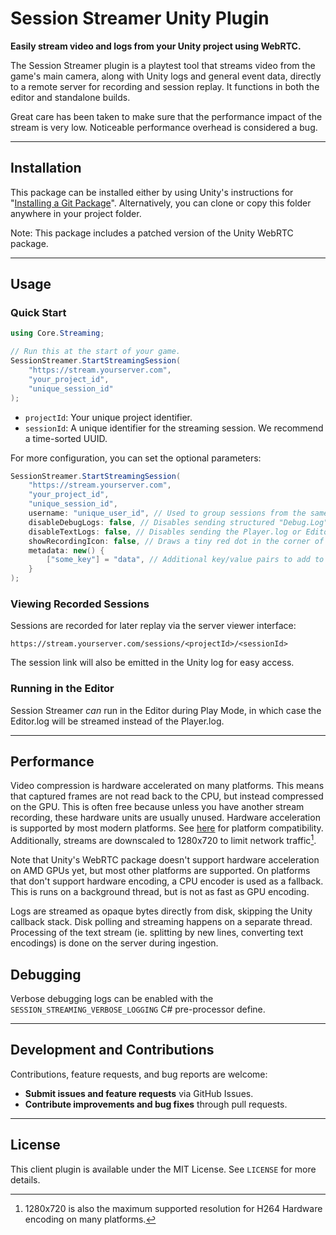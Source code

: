 # Session Streamer Unity Plugin

**Easily stream video and logs from your Unity project using WebRTC.**

The Session Streamer plugin is a playtest tool that streams video from the game's main camera, along with Unity logs and general event data, directly to a remote server for recording and session replay. It functions in both the editor and standalone builds.

Great care has been taken to make sure that the performance impact of the stream is very low. Noticeable performance overhead is considered a bug.

---

## Installation

This package can be installed either by using Unity's instructions for "[Installing a Git Package](https://docs.unity3d.com/6000.1/Documentation/Manual/upm-ui-giturl.html)". Alternatively, you can clone or copy this folder anywhere in your project folder.

Note: This package includes a patched version of the Unity WebRTC package. 

---

## Usage

### Quick Start

```csharp
using Core.Streaming;

// Run this at the start of your game.
SessionStreamer.StartStreamingSession(
    "https://stream.yourserver.com",
    "your_project_id",
    "unique_session_id"
);

```
* `projectId`: Your unique project identifier.
* `sessionId`: A unique identifier for the streaming session. We recommend a time-sorted UUID.

For more configuration, you can set the optional parameters:

```csharp
SessionStreamer.StartStreamingSession(
    "https://stream.yourserver.com",
    "your_project_id",
    "unique_session_id",
    username: "unique_user_id", // Used to group sessions from the same user in the web viewer. We use Environment.UserName.
    disableDebugLogs: false, // Disables sending structured "Debug.Log" logs from Unity.
    disableTextLogs: false, // Disables sending the Player.log or Editor.log file.
    showRecordingIcon: false, // Draws a tiny red dot in the corner of the screen when recording.
    metadata: new() {
        ["some_key"] = "data", // Additional key/value pairs to add to a session's metadata. 
    }
);
```

### Viewing Recorded Sessions

Sessions are recorded for later replay via the server viewer interface:

```
https://stream.yourserver.com/sessions/<projectId>/<sessionId>
```

The session link will also be emitted in the Unity log for easy access.

### Running in the Editor

Session Streamer *can* run in the Editor during Play Mode, in which case the Editor.log will be streamed instead of the Player.log. 

---

## Performance
Video compression is hardware accelerated on many platforms. This means that captured frames are not read back to the CPU, but instead compressed on the GPU. This is often free because unless you have another stream recording, these hardware units are usually unused. Hardware acceleration is supported by most modern platforms. See [here](https://docs.unity3d.com/Packages/com.unity.webrtc@2.4/manual/videostreaming.html#hardware-acceleration-codecs) for platform compatibility. Additionally, streams are downscaled to 1280x720 to limit network traffic[^1].

Note that Unity's WebRTC package doesn't support hardware acceleration on AMD GPUs yet, but most other platforms are supported. On platforms that don't support hardware encoding, a CPU encoder is used as a fallback. This is runs on a background thread, but is not as fast as GPU encoding.

Logs are streamed as opaque bytes directly from disk, skipping the Unity callback stack. Disk polling and streaming happens on a separate thread. Processing of the text stream (ie. splitting by new lines, converting text encodings) is done on the server during ingestion.

## Debugging
Verbose debugging logs can be enabled with the `SESSION_STREAMING_VERBOSE_LOGGING` C# pre-processor define.

---

## Development and Contributions

Contributions, feature requests, and bug reports are welcome:

* **Submit issues and feature requests** via GitHub Issues.
* **Contribute improvements and bug fixes** through pull requests.

---

## License

This client plugin is available under the MIT License. See `LICENSE` for more details.

[^1]: 1280x720 is also the maximum supported resolution for H264 Hardware encoding on many platforms. 
